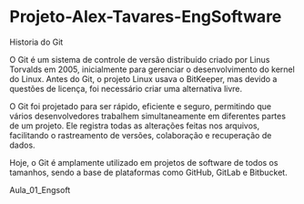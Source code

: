 # Projeto-Alex-Tavares-EngSoftware

Historia do Git 

O Git é um sistema de controle de versão distribuído criado por Linus Torvalds em 2005, inicialmente para gerenciar o desenvolvimento do kernel do Linux. Antes do Git, o projeto Linux usava o BitKeeper, mas devido a questões de licença, foi necessário criar uma alternativa livre.

O Git foi projetado para ser rápido, eficiente e seguro, permitindo que vários desenvolvedores trabalhem simultaneamente em diferentes partes de um projeto. Ele registra todas as alterações feitas nos arquivos, facilitando o rastreamento de versões, colaboração e recuperação de dados.

Hoje, o Git é amplamente utilizado em projetos de software de todos os tamanhos, sendo a base de plataformas como GitHub, GitLab e Bitbucket.

Aula_01_Engsoft
